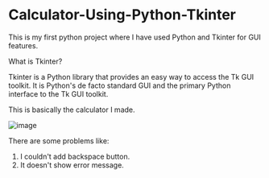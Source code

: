# Calculator-Using-Python-Tkinter
This is my first python project where I have used Python and Tkinter for GUI features.

What is Tkinter? 

Tkinter is a Python library that provides an easy way to access the Tk GUI toolkit. It is Python's de facto standard GUI and the primary Python interface to the Tk GUI toolkit.

This is basically the calculator I made.

![image](https://user-images.githubusercontent.com/82859040/118034978-57831800-b38a-11eb-91c7-d54250229202.png)



There are some problems like:

1) I couldn't add backspace button.
2) It doesn't show error message.




